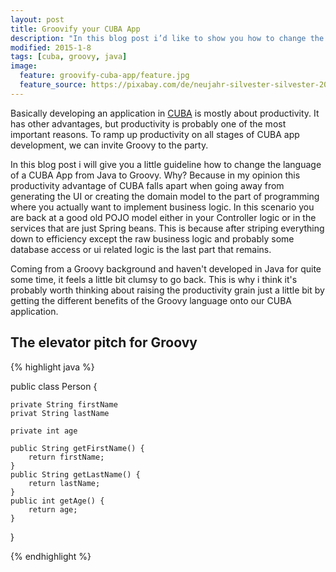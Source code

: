 ```yaml
---
layout: post
title: Groovify your CUBA App
description: "In this blog post i’d like to show you how to change the normal Java CUBA App to a Groovy CUBA App to increase the developer productivity even further"
modified: 2015-1-8
tags: [cuba, groovy, java]
image:
  feature: groovify-cuba-app/feature.jpg
  feature_source: https://pixabay.com/de/neujahr-silvester-silvester-2015-1090770/
---
```


Basically developing an application in [CUBA](https://www.cuba-platform.com/) is mostly about productivity. It has other advantages, but productivity is probably one of the most important reasons. To ramp up productivity on all stages of CUBA app development, we can invite Groovy to the party.


<!-- more -->

In this blog post i will give you a little guideline how to change the language of a CUBA App from Java to Groovy.
Why? Because in my opinion this productivity advantage of CUBA falls apart when going away from generating the UI or creating the domain model to the part of programming where you actually want to implement business logic. In this scenario you are back at a good old POJO model either in your Controller logic or in the services that are just Spring beans. This is because after striping everything down to efficiency except the raw business logic and probably some database access or ui related logic is the last part that remains.

Coming from a Groovy background and haven't developed in Java for quite some time, it feels a little bit clumsy to go back. This is why i think it's probably worth thinking about raising the productivity grain just a little bit by getting the different benefits of the Groovy language onto our CUBA application.

## The elevator pitch for Groovy


{% highlight java %}

public class Person {
	
	private String firstName
	privat String lastName

	private int age

	public String getFirstName() {
		return firstName;
	}
	public String getLastName() {
		return lastName;
	}
	public int getAge() {
		return age;
	}
}

{% endhighlight %}
